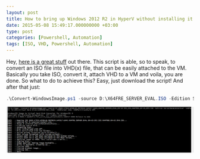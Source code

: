 ```yaml
---
layout: post
title: How to bring up Windows 2012 R2 in HyperV without installing it
date: 2015-05-08 15:49:17.000000000 +03:00
type: post
categories: [Powershell, Automation]
tags: [ISO, VHD, Powershell, Automation]
---
```

Hey, [here is a great stuff](https://gallery.technet.microsoft.com/scriptcenter/Convert-WindowsImageps1-0fe23a8f) out there. This script is able, so to speak, to convert an ISO file into VHD(x) file, that can be easily attached to the VM. Basically you take ISO, convert it, attach VHD to a VM and voila, you are done. So what to do to achieve this? Easy, just download the script! And after that just:

```powershell
.\Convert-WindowsImage.ps1 -source D:\X64FRE_SERVER_EVAL.ISO -Edition ServerDataCenterEval -VHDPath 'D:\VMs\Virtual Hard Disks\CONTOSO-DC1.vhdx' -VHDFormat vhdx -VHDPartitionStyle GPT
```

![img](/images/posts/oldposts/2015-05-08-18_41_49-administrator_-windows-powershell.png)